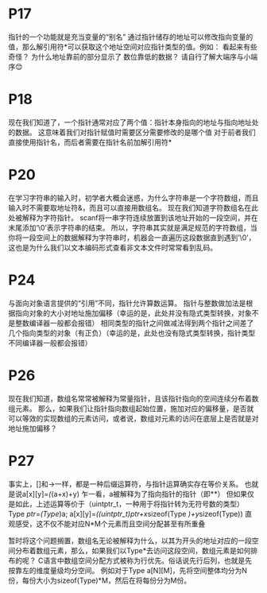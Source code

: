 # P17

指针的一个功能就是充当变量的“别名”
通过指针储存的地址可以修改指向变量的值，那么解引用符*可以获取这个地址空间对应指针类型的值。例如：
看起来有些奇怪？
为什么地址靠前的部分显示了
数位靠低的数据？
请自行了解大端序与小端序😊

# P18

现在我们知道了，一个指针通常对应了两个值：指针本身指向的地址与指向地址处的数据。
这意味着我们对指针赋值时需要区分需要修改的是哪个值
对于前者我们直接使用指针名，而后者需要在指针名前加解引用符*

# P20

在学习字符串的输入时，初学者大概会迷惑，为什么字符串是一个字符数组，而且输入时不需要取地址符&，而且可以直接用数组名。
现在我们知道字符数组名在此处被解释为字符指针。
scanf将一串字符连续放置到该地址开始的一段空间，并在末尾添加‘\0’表示字符串的结束。
所以，字符串其实就是满足规范的字符数组，当你将一段空间上的数据解释为字符串时，机器会一直遍历这段数据直到遇到’\0’，这也是为什么我们以文本编码形式查看非文本文件时常常看到乱码。


# P24

与面向对象语言提供的“引用”不同，指针允许算数运算。
指针与整数做加法是根据指向对象的大小对地址施加偏移（幸运的是，此处并没有隐式类型转换，对象不是整数编译器一般都会报错）
相同类型的指针之间做减法得到两个指针之间差了几个指向类型的对象（有正负）（幸运的是，此处也没有隐式类型转换，指针类型不同编译器一般都会报错）

# P26

现在我们知道，数组名常常被解释为常量指针，且该指针指向的空间连续分布着数组元素。
那么，如果我们让指针指向数组起始位置，施加对应的偏移量，是否就可以等效的实现数组的元素访问，或者说，数组对元素的访问在底层上是否就是对地址施加偏移？

# P27

事实上，[]和->一样，都是一种后缀运算符，与指针运算确实存在等价关系。
也就是说a[x][y]=*(*(a+x)+y)
乍一看，a被解释为了指向指针的指针（即**）
但如果仅是如此，上述运算等价于（uintptr_t，一种用于将指针转为无符号数的类型）
Type *ptr=(Type*)a;
a[x][y]=*((uintptr_t)ptr+x*sizeof(Type *)+y*sizeof(Type))
直观感受，这不仅不能对应N*M个元素而且空间分配甚至有所重叠

暂时将这个问题搁置，数组名无论被解释为什么，以其为开头的地址对应的一段空间分布着数组元素，那么，如果我们以Type*去访问这段空间，数组元素是如何排布的呢？
C语言中数组空间分配方式被称为行优先。俗话说先行后列，也就是先按靠左的维度量级均分空间。
例如对于Type a[N][M]，先将空间整体均分为N份，每份大小为sizeof(Type)*M，然后在将每份分为M份。
